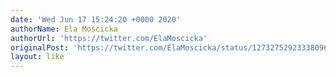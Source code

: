 ```yaml
---
date: 'Wed Jun 17 15:24:20 +0000 2020'
authorName: Ela Mościcka
authorUrl: 'https://twitter.com/ElaMoscicka'
originalPost: 'https://twitter.com/ElaMoscicka/status/1273275292333809665'
layout: like
---
```

